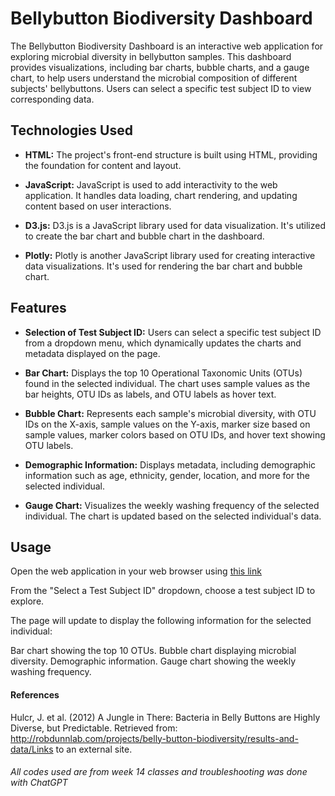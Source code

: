 # Bellybutton Biodiversity Dashboard

The Bellybutton Biodiversity Dashboard is an interactive web application for exploring microbial diversity in bellybutton samples. This dashboard provides visualizations, including bar charts, bubble charts, and a gauge chart, to help users understand the microbial composition of different subjects' bellybuttons. Users can select a specific test subject ID to view corresponding data.

## Technologies Used

- **HTML:** The project's front-end structure is built using HTML, providing the foundation for content and layout.

- **JavaScript:** JavaScript is used to add interactivity to the web application. It handles data loading, chart rendering, and updating content based on user interactions.

- **D3.js:** D3.js is a JavaScript library used for data visualization. It's utilized to create the bar chart and bubble chart in the dashboard.

- **Plotly:** Plotly is another JavaScript library used for creating interactive data visualizations. It's used for rendering the bar chart and bubble chart.

## Features

- **Selection of Test Subject ID:** Users can select a specific test subject ID from a dropdown menu, which dynamically updates the charts and metadata displayed on the page.

- **Bar Chart:** Displays the top 10 Operational Taxonomic Units (OTUs) found in the selected individual. The chart uses sample values as the bar heights, OTU IDs as labels, and OTU labels as hover text.

- **Bubble Chart:** Represents each sample's microbial diversity, with OTU IDs on the X-axis, sample values on the Y-axis, marker size based on sample values, marker colors based on OTU IDs, and hover text showing OTU labels.

- **Demographic Information:** Displays metadata, including demographic information such as age, ethnicity, gender, location, and more for the selected individual.

- **Gauge Chart:** Visualizes the weekly washing frequency of the selected individual. The chart is updated based on the selected individual's data.

## Usage
Open the web application in your web browser using [this link](https://alex-wrk.github.io/Module_14-Challenge/)

From the "Select a Test Subject ID" dropdown, choose a test subject ID to explore.

The page will update to display the following information for the selected individual:

Bar chart showing the top 10 OTUs.
Bubble chart displaying microbial diversity.
Demographic information.
Gauge chart showing the weekly washing frequency.

#### References
Hulcr, J. et al. (2012) A Jungle in There: Bacteria in Belly Buttons are Highly Diverse, but Predictable. Retrieved from: http://robdunnlab.com/projects/belly-button-biodiversity/results-and-data/Links to an external site.

###### All codes used are from week 14 classes and troubleshooting was done with ChatGPT 

